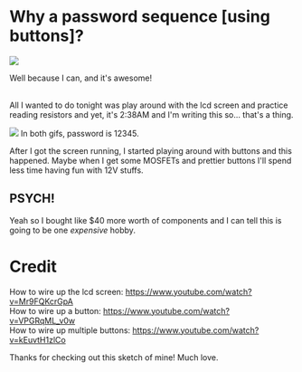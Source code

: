 # Why a password sequence [using buttons]?

<img src="passwordSequence.gif">

Well because I can, and it's awesome! <br/><br/>

All I wanted to do tonight was play around with the lcd screen and practice reading
resistors and yet, it's 2:38AM and I'm writing this so... that's a thing.

<img src="passwordSequenceBright.gif">
In both gifs, password is 12345.

After I got the screen running, I started playing around with buttons and this
happened. Maybe when I get some MOSFETs and prettier buttons I'll spend less time
having fun with 12V stuffs.

## PSYCH!

Yeah so I bought like $40 more worth of components and I can tell this is going to
be one <i>expensive</i> hobby.

# Credit

How to wire up the lcd screen:   https://www.youtube.com/watch?v=Mr9FQKcrGpA <br/>
How to wire up a button:         https://www.youtube.com/watch?v=VPGRqML_v0w <br/>
How to wire up multiple buttons: https://www.youtube.com/watch?v=kEuvtH1zlCo

Thanks for checking out this sketch of mine! Much love.
